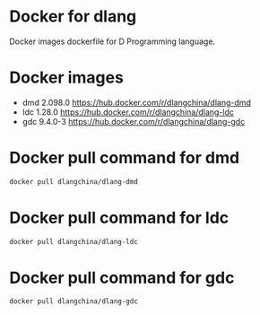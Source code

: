 # Docker for dlang
Docker images dockerfile for D Programming language.

# Docker images
 * dmd 2.098.0 https://hub.docker.com/r/dlangchina/dlang-dmd
 * ldc 1.28.0 https://hub.docker.com/r/dlangchina/dlang-ldc
 * gdc 9.4.0-3 https://hub.docker.com/r/dlangchina/dlang-gdc

# Docker pull command for dmd
```bash
docker pull dlangchina/dlang-dmd
```

# Docker pull command for ldc
```bash
docker pull dlangchina/dlang-ldc
```

# Docker pull command for gdc
```bash
docker pull dlangchina/dlang-gdc
```
